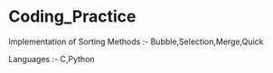 # Coding_Practice

Implementation of Sorting Methods :- Bubble,Selection,Merge,Quick

Languages :- C,Python
